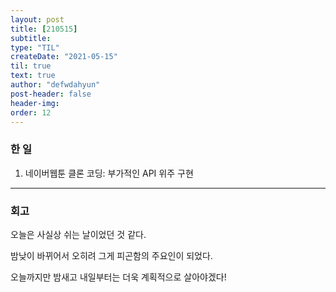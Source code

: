 ```yaml
---
layout: post
title: [210515] 
subtitle: 
type: "TIL"
createDate: "2021-05-15"
til: true
text: true
author: "defwdahyun"
post-header: false
header-img: 
order: 12
---
```


### **한 일**

1. 네이버웹툰 클론 코딩: 부가적인 API 위주 구현

<hr>

### 회고

오늘은 사실상 쉬는 날이었던 것 같다.

밤낮이 바뀌어서 오히려 그게 피곤함의 주요인이 되었다.

오늘까지만 밤새고 내일부터는 더욱 계획적으로 살아야겠다!